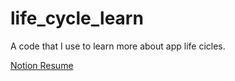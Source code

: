 # life_cycle_learn

A code that I use to learn more about app life cicles.

[Notion Resume](https://fresh-scilla-0b6.notion.site/Ciclos-de-Vida-do-Flutter-0e9d28a220404b0c8a26421893ac7e8f)

